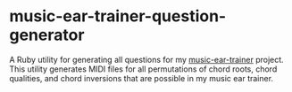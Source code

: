 # music-ear-trainer-question-generator
A Ruby utility for generating all questions for my [music-ear-trainer](https://github.com/jcortez/music-ear-trainer) project. This utility generates MIDI files for all permutations of chord roots, chord qualities, and chord inversions that are possible in my music ear trainer.
